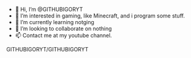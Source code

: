 - 👋 Hi, I’m @GITHUBIGORYT
- 👀 I’m interested in gaming, like Minecraft, and i program some stuff.
- 🌱 I’m currently learning notging
- 💞️ I’m looking to collaborate on nothing
- 📫 Contact me at my youtube channel.

GITHUBIGORYT/GITHUBIGORYT
